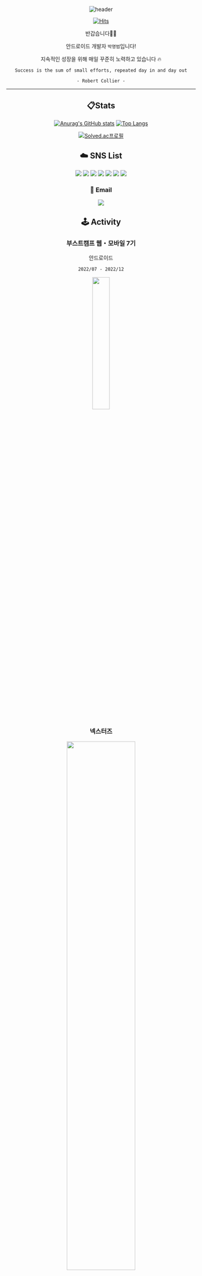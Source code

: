 
<div align="center">

![header](https://capsule-render.vercel.app/api?type=waving&color=timeAuto&height=300&section=header&text=Hello!%20I%27m%20Mangbaam&animation=fadeIn&fontSize=70&desc=맹뱀이라고%20읽습니다&descSize=10&descAlign=80)

[![Hits](https://hits.seeyoufarm.com/api/count/incr/badge.svg?url=https%3A%2F%2Fgithub.com%2Fmangbaam&count_bg=%231E99FF&title_bg=%23555555&icon=&icon_color=%23E7E7E7&title=visited&edge_flat=false)](https://github.com/mangbaam)

반갑습니다🖐🏻

안드로이드 개발자 `박명범`입니다!

지속적인 성장을 위해 매일 꾸준히 노력하고 있습니다 🔥
  
  ```
  Success is the sum of small efforts, repeated day in and day out
  
  - Robert Collier -
  ```

---

## 📋Stats

[![Anurag's GitHub stats](https://github-readme-stats.vercel.app/api?username=mangbaam&count_private=true&show_icons=true&theme=vue&hide_rank=false&custom_title=Mangbaam%27s%20Stats&hide_rank=true)](https://github.com/mangbaam)
[![Top Langs](https://github-readme-stats.vercel.app/api/top-langs/?username=mangbaam&exclude_repo=CodingTest,programmers,study_algorithm&theme=vue&layout=compact)](https://github.com/mangbaam)

[![Solved.ac프로필](http://mazassumnida.wtf/api/v2/generate_badge?boj=pmb0836)](https://solved.ac/pmb0836)

## ☁️ SNS List
<a href="https://medium.com/@mangbaam" target="_blank"><img src="https://img.shields.io/badge/Medium-black?style=for-the-badge&logo=medium&logoColor=white"/></a>
<a href="https://latte-is-horse.tistory.com" target="_blank"><img src="https://img.shields.io/badge/Tistory-orange?style=for-the-badge&logo=bloglovin&logoColor=white"/></a> 
<a href="https://mangbaam.github.io/" target="_blank"><img src="https://img.shields.io/badge/GitPages-222222?style=for-the-badge&logo=githubpages&logoColor=white"/></a>
<a href="https://www.linkedin.com/in/%EB%AA%85%EB%B2%94-%EB%B0%95-476504250/" target="_blank"><img src="https://img.shields.io/badge/Linked_In-white?style=for-the-badge&logo=linkedin&logoColor=0A66C2"/></a>
<a href="https://www.instagram.com/study.baam/" target="_blank"><img src="https://img.shields.io/badge/Instagram-E1306C?style=for-the-badge&logo=instagram&logoColor=white"/></a>
<a href="https://open.kakao.com/o/sU2kFloe" target="_blank"> <img src="https://img.shields.io/badge/KakaoTalk-3E2723?style=for-the-badge&logo=kakaotalk&logoColor=#FFCD00"/></a>
<a href="https://disquiet.io/@pmb0836" target="_blank"> <img src="https://img.shields.io/badge/Disquite*-white?style=for-the-badge&logo=disquite&logoColor=black"/></a>

### 📨 Email
<a href="mailto:pmb0836@gmail.com?body=%0D%0A%0D%0A%0D%0AGithub에서%20전송된%20메일입니다!"><img src="https://img.shields.io/badge/pmb0836@gmail.com-white?logo=gmail&logoColor=EA4335"/></a>

## 🕹️ Activity

### 부스트캠프 웹・모바일 7기

안드로이드

`2022/07 - 2022/12`

<a href="https://boostcamp.connect.or.kr/"><img src="https://user-images.githubusercontent.com/44221447/184587393-a9f028e3-5248-4912-be6d-8be6ce8a5fd2.png" width=30%></a>

### 넥스터즈

<a href="https://teamnexters.com/"><img src="https://github.com/mangbaam/mangbaam/assets/44221447/c894e21d-d089-48d8-8040-bffb91ca9cc8" width = "60%"></a>

#### 23기 (**[2등](https://www.instagram.com/p/Cwz_ZuDLLGs/?img_index=6)**)

`2023/07 - 2023/10`

방탈출 힌트폰 서비스 [**넥스트룸**](https://play.google.com/store/apps/details?id=com.nextroom.nextroom&pcampaignid=web_share) 안드로이드 개발 ([Repository](https://github.com/Next-Room/NextRoom-Android))

#### 24기 (**[1등](https://www.instagram.com/p/C4FtjiIJl4R/?img_index=4)**)

`2024/01 - 2024/03`

소규모 공연 예매 서비스 [**불티**](https://play.google.com/store/apps/details?id=com.nexters.boolti) 안드로이드 개발 ([Repository](https://github.com/Nexters/Boolti))

</div>
